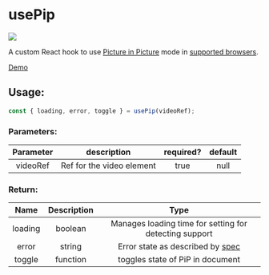 # usePip

<img src="https://img.shields.io/npm/v/use-pip.svg" />

A custom React hook to use [Picture in Picture](https://wicg.github.io/picture-in-picture/) mode in [supported browsers](https://caniuse.com/#feat=picture-in-picture).

[Demo](https://boywithsilverwings.github.io/usePip)

## Usage:

```javascript
const { loading, error, toggle } = usePip(videoRef);
```

### Parameters:

| Parameter |        description        | required? | default |
| :-------: | :-----------------------: | :-------: | :-----: |
| videoRef  | Ref for the video element |   true    |  null   |

### Return:

|  Name   | Description |                                      Type                                      |
| :-----: | :---------: | :----------------------------------------------------------------------------: |
| loading |   boolean   |             Manages loading time for setting for detecting support             |
|  error  |   string    | Error state as described by [spec](https://wicg.github.io/picture-in-picture/) |
| toggle  |  function   |                        toggles state of PiP in document                        |
